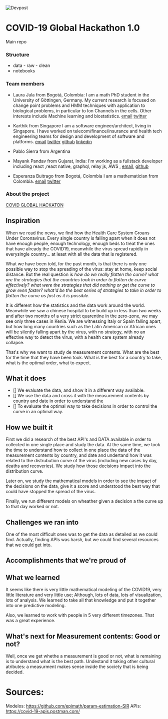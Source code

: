![Devpost](https://devpost-challengepost.netdna-ssl.com/assets/reimagine2/devpost-logo-646bdf6ac6663230947a952f8d354cad.svg)
# COVID-19 Global Hackathon 1.0

Main repo

### Structure

- data
      - raw
      - clean
- notebooks


### Team members

- Laura Jula from Bogotá, Colombia: 
I am a math PhD student in the University of Göttingen, Germany. My current research is focused on change point problems and HMM techniques with application to biological problems, in particular to Ion Channels in the cells. Other interests include Machine learning and biostatistics.
[email](ljulava@uni-goettingen.de)
[twitter](https://twitter.com/LauJula)

- Karthik from Singapore
I am a software engineer/architect, living in Singapore. I have worked on telecom/finance/insurance and health tech engineering teams for design and development of software and platforms.
[email](kalakkal@gmail.com)
[twitter](https://twitter.com/_kkarthik)
[github](https://github.com/kkarthik19)
[linkedin](https://www.linkedin.com/in/karthikeyan-kanapathy-b2928424/)

- Pablo Sierra from Argentina

- Mayank Pandav from Gujarat, India:  I'm working as a fullstack developer including react ,react native, graphql, relay js, AWS , [email](mpandav1998@gmail.com), 
[github](https://github.com/mayankpandav)

- Esperanza Buitrago from Bogotá, Colombia
I am a mathematician from Colombia. 
[email](ebuitragod@gmail.com)
[twitter](https://twitter.com/ebuitragod)

### About the project
[COVID GLOBAL HACKATON](https://covid-global-hackathon.devpost.com/)

## Inspiration
When we read the news, we find how the Health Care System Groans Under Coronavirus. Every single country is falling apart when it does not have enough people, enough technology, enough beds to treat the ones that have already the COVID19, meanwhile the virus spread rapidly in everysingle country... at least with all the data that is registered. 

What we have been told, for the past month, is that there is only one possible way to stop the spreading of the virus: stay at home, keep social distance. But the real question is *how do we really flatten the curve? what are the strategies that the countries took in order to flatten de curve effectively? what were the strategies that did nothing or get the curve to grow even faster? what'd be the best series of strategies to take in order to flatten the curve as fast as it is possible*.

It is different how the statistics and the data work around the world. Meanwhile we saw a chinese hospital to be build up in less than two weeks and after two months of a very strict quarentine in the zero-zone, we may see only three cases in Kenia. We are witnessing Italy or Spain falling apart, but how long many countries such as the Latin American or African ones will be silently falling apart by the virus, with no strategy, with no an effective way to detect the virus, with a health care system already collapse. 

That's why we want to study de measurement contents. What are the best for the time that they have been took. What is the best for a country to take, what is the optimal order, what to expect. 

## What it does 
- [] We evaluate the data, and show it in a different way available. 
- [] We use the data and cross it with the measurement contents by country and date in order to understand the 
- [] To evaluate the optimal way to take decisions in order to control the curve in an optimal way. 

## How we built it
First we did a research of the best API's and DATA available in order to collected in one single place and study the data. At the same time, we took the time to understand how to collect in one place the data of the measurement contents by country, and date and undertand how it was related to the distrubution curve of the virus (including new cases by day, deaths and recoveries). We study how those decisions impact into the distribution curve. 

Later on, we study the mathematical models in order to see the impact of the decisions on the data, give it a score and understood the best way that could have stopped the spread of the virus. 

Finally, we run different models on wheather given a decision a the curve up to that day worked or not. 

## Challenges we ran into
One of the most difficult ones was to get the data as detailed as we could find. Actually, finding APIs was harsh, but we could find several resources that we could get into. 

## Accomplishments that we're proud of

## What we learned
It seems like there is very little mathematical modeling of the COVID19, very little literature and very little use; Although, lots of data, lots of visualization, lots of analysis. We learned to take all that knowledge and put it together into one predictive modeling. 

Also, we learned to work with people in 5 very different timezones. That was a great experience. 

## What's next for Measurement contents: Good or not? 
Well, once we get whethe a measurement is good or not, what is remaining is to understand what is the best path. Undestand it taking other cultural atributes: a measurment makes sense inside the society that is being decided. 

# Sources:
Modelos: https://github.com/epimath/param-estimation-SIR
APIs: https://covid-19-apis.postman.com/
